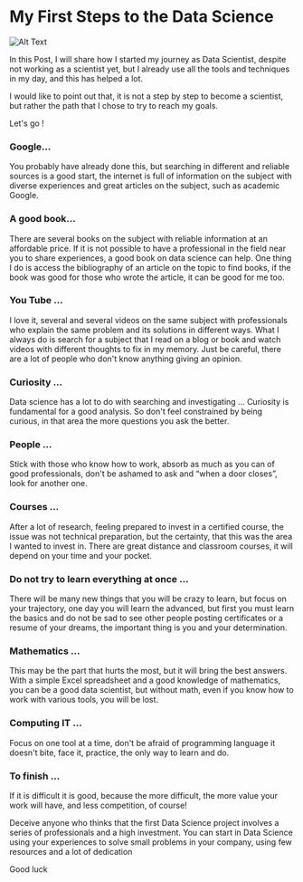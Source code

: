 # My First Steps to the Data Science

![Alt Text](https://miro.medium.com/max/4320/1*S6XhsxitM7P-5Iqfh5EwHg.jpeg)


In this Post, I will share how I started my journey as Data Scientist, despite not working as a scientist yet, but I already use all the tools and techniques in my day, and this has helped a lot.


I would like to point out that, it is not a step by step to become a scientist, but rather the path that I chose to try to reach my goals.

Let's go !

### Google... 

You probably have already done this, but searching in different and reliable sources is a good start, the internet is full of information on the subject with diverse experiences and great articles on the subject, such as academic Google.

### A good book...

There are several books on the subject with reliable information at an affordable price. If it is not possible to have a professional in the field near you to share experiences, a good book on data science can help. One thing I do is access the bibliography of an article on the topic to find books, if the book was good for those who wrote the article, it can be good for me too.

### You Tube ... 

I love it, several and several videos on the same subject with professionals who explain the same problem and its solutions in different ways. What I always do is search for a subject that I read on a blog or book and watch videos with different thoughts to fix in my memory. Just be careful, there are a lot of people who don't know anything giving an opinion.

### Curiosity ... 

Data science has a lot to do with searching and investigating ... Curiosity is fundamental for a good analysis. So don't feel constrained by being curious, in that area the more questions you ask the better.

### People ... 

Stick with those who know how to work, absorb as much as you can of good professionals, don't be ashamed to ask and “when a door closes”, look for another one.

### Courses ... 

After a lot of research, feeling prepared to invest in a certified course, the issue was not technical preparation, but the certainty, that this was the area I wanted to invest in. There are great distance and classroom courses, it will depend on your time and your pocket.

### Do not try to learn everything at once ... 

There will be many new things that you will be crazy to learn, but focus on your trajectory, one day you will learn the advanced, but first you must learn the basics and do not be sad to see other people posting certificates or a resume of your dreams, the important thing is you and your determination.

### Mathematics ... 

This may be the part that hurts the most, but it will bring the best answers. With a simple Excel spreadsheet and a good knowledge of mathematics, you can be a good data scientist, but without math, even if you know how to work with various tools, you will be lost.

### Computing IT ... 

Focus on one tool at a time, don't be afraid of programming language it doesn't bite, face it, practice, the only way to learn and do.

### To finish ... 

If it is difficult it is good, because the more difficult, the more value your work will have, and less competition, of course!

Deceive anyone who thinks that the first Data Science project involves a series of professionals and a high investment. You can start in Data Science using your experiences to solve small problems in your company, using few resources and a lot of dedication

Good luck
